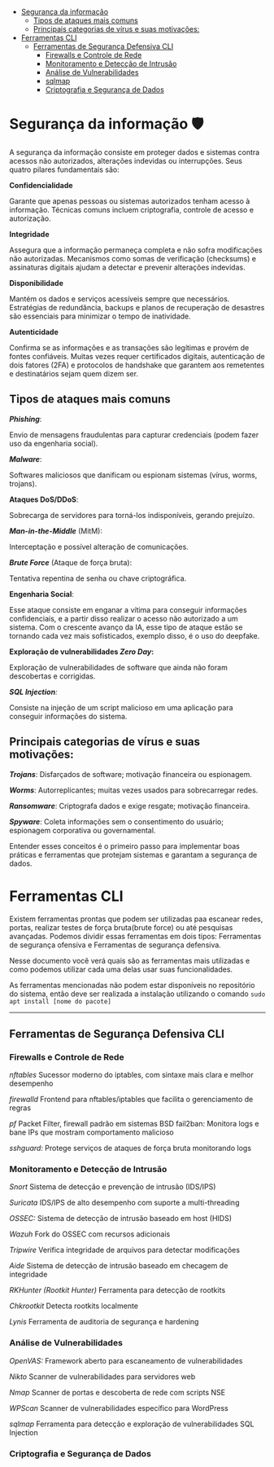 - [Segurança da informação](#segurança-da-informação-️)
  - [Tipos de ataques mais comuns](#tipos-de-ataques-mais-comuns)
  - [Principais categorias de vírus e suas motivações:](#principais-categorias-de-vírus-e-suas-motivações)
- [Ferramentas CLI](#ferramentas-cli)
  - [Ferramentas de Segurança Defensiva CLI](#ferramentas-de-segurança-defensiva-cli)
    - [Firewalls e Controle de Rede](#firewalls-e-controle-de-rede)
    - [Monitoramento e Detecção de Intrusão](#monitoramento-e-detecção-de-intrusão)
    - [Análise de Vulnerabilidades](#análise-de-vulnerabilidades)
    - [sqlmap](#sqlmap)
    - [Criptografia e Segurança de Dados](#criptografia-e-segurança-de-dados)

# Segurança da informação 🛡️

A segurança da informação consiste em proteger dados e sistemas contra acessos não autorizados, alterações indevidas ou interrupções. Seus quatro pilares fundamentais são:

**Confidencialidade**  

Garante que apenas pessoas ou sistemas autorizados tenham acesso à informação. Técnicas comuns incluem criptografia, controle de acesso e autorização.
   
**Integridade**  

Assegura que a informação permaneça completa e não sofra modificações não autorizadas. Mecanismos como somas de verificação (checksums) e assinaturas digitais ajudam a detectar e prevenir alterações indevidas.

**Disponibilidade**  

Mantém os dados e serviços acessíveis sempre que necessários. Estratégias de redundância, backups e planos de recuperação de desastres são essenciais para minimizar o tempo de inatividade.

 **Autenticidade**  

Confirma se as informações e as transações são legítimas e provém de fontes confiáveis. Muitas vezes requer certificados digitais, autenticação de dois fatores (2FA) e protocolos de handshake que garantem aos remetentes e destinatários sejam quem dizem ser.

## Tipos de ataques mais comuns

__*Phishing*__:

Envio de mensagens fraudulentas para capturar credenciais (podem fazer uso da engenharia social).

_**Malware**_:

Softwares maliciosos que danificam ou espionam sistemas (vírus, worms, trojans).  

**Ataques DoS/DDoS**:

Sobrecarga de servidores para torná-los indisponíveis, gerando prejuízo. 

_**Man-in-the-Middle**_ (MitM): 

Interceptação e possível alteração de comunicações.

_**Brute Force**_ (Ataque de força bruta):

Tentativa repentina de senha ou chave criptográfica.

**Engenharia Social**: 

Esse ataque consiste em enganar a vítima para conseguir informações confidenciais, e a partir disso realizar o acesso não autorizado a um sistema. Com o crescente avanço da IA, esse tipo de ataque estão se tornando cada vez mais sofisticados, exemplo disso, é o uso do deepfake.

**Exploração de vulnerabilidades _Zero Day_:**

Exploração de vulnerabilidades de software que ainda não foram descobertas e corrigidas.

_**SQL Injection**:_

Consiste na injeção de um script malicioso em uma aplicação para conseguir informações do sistema.

## Principais categorias de vírus e suas motivações:

_**Trojans**_: 
Disfarçados de software; motivação financeira ou espionagem.  

_**Worms**_: 
Autorreplicantes; muitas vezes usados para sobrecarregar redes.  

_**Ransomware**_: 
Criptografa dados e exige resgate; motivação financeira.  

_**Spyware**_: 
Coleta informações sem o consentimento do usuário; espionagem corporativa ou governamental.  

Entender esses conceitos é o primeiro passo para implementar boas práticas e ferramentas que protejam sistemas e garantam a segurança de dados.

# Ferramentas CLI

Existem ferramentas prontas que podem ser utilizadas paa escanear redes, portas, realizar testes de força bruta(brute force) ou até pesquisas avançadas. Podemos dividir essas ferramentas em dois tipos: Ferramentas de segurança ofensiva e Ferramentas de segurança defensiva.

Nesse documento você verá quais são as ferramentas mais utilizadas e como podemos utilizar cada uma delas usar suas funcionalidades.

As ferramentas mencionadas não podem estar disponíveis no repositório do sistema, então deve ser realizada a instalação utilizando o comando `sudo apt install [nome do pacote]`

---

## Ferramentas de Segurança Defensiva CLI
### Firewalls e Controle de Rede

*nftables*
Sucessor moderno do iptables, com sintaxe mais clara e melhor desempenho

*firewalld*
Frontend para nftables/iptables que facilita o gerenciamento de regras

*pf*
Packet Filter, firewall padrão em sistemas BSD
fail2ban: Monitora logs e bane IPs que mostram comportamento malicioso

*sshguard:*
Protege serviços de ataques de força bruta monitorando logs

### Monitoramento e Detecção de Intrusão

*Snort*
Sistema de detecção e prevenção de intrusão (IDS/IPS)

*Suricata*
IDS/IPS de alto desempenho com suporte a multi-threading

*OSSEC:*
Sistema de detecção de intrusão baseado em host (HIDS)

*Wazuh*
Fork do OSSEC com recursos adicionais

*Tripwire*
Verifica integridade de arquivos para detectar modificações

*Aide*
Sistema de detecção de intrusão baseado em checagem de integridade

*RKHunter (Rootkit Hunter)*
Ferramenta para detecção de rootkits

*Chkrootkit*
Detecta rootkits localmente

*Lynis*
Ferramenta de auditoria de segurança e hardening

### Análise de Vulnerabilidades

*OpenVAS:*
Framework aberto para escaneamento de vulnerabilidades

*Nikto*
Scanner de vulnerabilidades para servidores web

*Nmap*
Scanner de portas e descoberta de rede com scripts NSE

*WPScan*
Scanner de vulnerabilidades específico para WordPress

*sqlmap*
Ferramenta para detecção e exploração de vulnerabilidades SQL Injection

### Criptografia e Segurança de Dados

